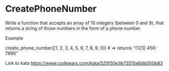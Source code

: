# CreatePhoneNumber
Write a function that accepts an array of 10 integers (between 0 and 9), that returns a string of those numbers in the form of a phone number.

Example

create_phone_number([1, 2, 3, 4, 5, 6, 7, 8, 9, 0]) # => returns "(123) 456-7890"

Link to kata https://www.codewars.com/kata/525f50e3b73515a6db000b83
